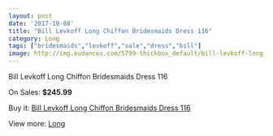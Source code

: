 ```yaml
---
layout: post
date: '2017-10-08'
title: "Bill Levkoff Long Chiffon Bridesmaids Dress 116"
category: Long
tags: ["bridesmaids","levkoff","sale","dress","bill"]
image: http://img.eudances.com/5799-thickbox_default/bill-levkoff-long-chiffon-bridesmaids-dress-116.jpg
---
```

Bill Levkoff Long Chiffon Bridesmaids Dress 116

On Sales: **$245.99**
<a href="https://www.eudances.com/en/long/2031-bill-levkoff-long-chiffon-bridesmaids-dress-116.html"><amp-img layout="responsive" width="600" height="600" src="//img.eudances.com/5799-thickbox_default/bill-levkoff-long-chiffon-bridesmaids-dress-116.jpg" alt="Bill Levkoff Long Chiffon Bridesmaids Dress 116 0" /></a>

Buy it: [Bill Levkoff Long Chiffon Bridesmaids Dress 116](https://www.eudances.com/en/long/2031-bill-levkoff-long-chiffon-bridesmaids-dress-116.html "Bill Levkoff Long Chiffon Bridesmaids Dress 116")

View more: [Long](https://www.eudances.com/en/21-long "Long")
